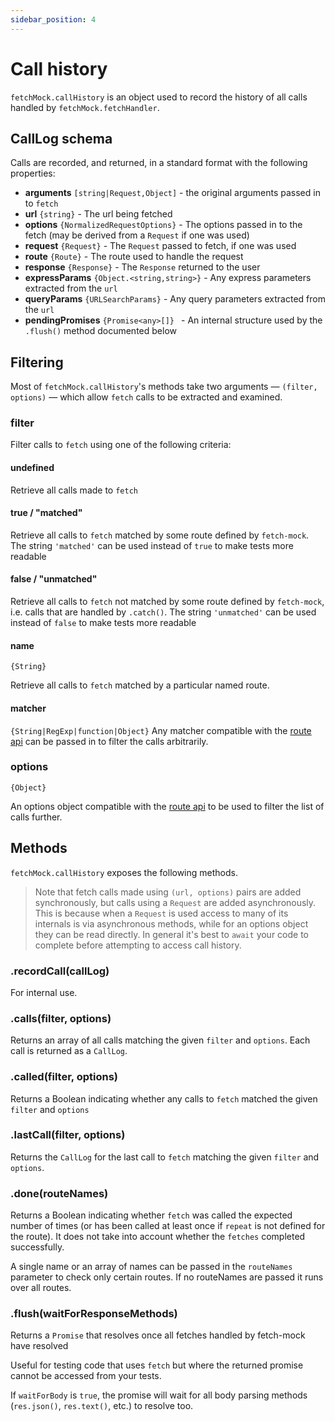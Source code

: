 ```yaml
---
sidebar_position: 4
---
```


# Call history

`fetchMock.callHistory` is an object used to record the history of all calls handled by `fetchMock.fetchHandler`.

## CallLog schema

Calls are recorded, and returned, in a standard format with the following properties:

- **arguments** `[string|Request,Object]` - the original arguments passed in to `fetch`
- **url** `{string}` - The url being fetched
- **options** `{NormalizedRequestOptions}` - The options passed in to the fetch (may be derived from a `Request` if one was used)
- **request** `{Request}` - The `Request` passed to fetch, if one was used
- **route** `{Route}` - The route used to handle the request
- **response** `{Response}` - The `Response` returned to the user
- **expressParams** `{Object.<string,string>}` - Any express parameters extracted from the `url`
- **queryParams** `{URLSearchParams}` - Any query parameters extracted from the `url`
- **pendingPromises** `{Promise<any>[]} ` - An internal structure used by the `.flush()` method documented below

## Filtering

Most of `fetchMock.callHistory`'s methods take two arguments — `(filter, options)` — which allow `fetch` calls to be extracted and examined.

### filter

Filter calls to `fetch` using one of the following criteria:

#### undefined

Retrieve all calls made to `fetch`

#### true / "matched"

Retrieve all calls to `fetch` matched by some route defined by `fetch-mock`. The string `'matched'` can be used instead of `true` to make tests more readable

#### false / "unmatched"

Retrieve all calls to `fetch` not matched by some route defined by `fetch-mock`, i.e. calls that are handled by `.catch()`. The string `'unmatched'` can be used instead of `false` to make tests more readable

#### name

`{String}`

Retrieve all calls to `fetch` matched by a particular named route.

#### matcher

`{String|RegExp|function|Object}`
Any matcher compatible with the [route api](#api-mockingmock_matcher) can be passed in to filter the calls arbitrarily.

### options

`{Object}`

An options object compatible with the [route api](#api-mockingmock_options) to be used to filter the list of calls further.

## Methods

`fetchMock.callHistory` exposes the following methods.

> Note that fetch calls made using `(url, options)` pairs are added synchronously, but calls using a `Request` are added asynchronously. This is because when a `Request` is used access to many of its internals is via asynchronous methods, while for an options object they can be read directly. In general it's best to `await` your code to complete before attempting to access call history.

### .recordCall(callLog)

For internal use.

### .calls(filter, options)

Returns an array of all calls matching the given `filter` and `options`. Each call is returned as a `CallLog`.

### .called(filter, options)

Returns a Boolean indicating whether any calls to `fetch` matched the given `filter` and `options`

### .lastCall(filter, options)

Returns the `CallLog` for the last call to `fetch` matching the given `filter` and `options`.

### .done(routeNames)

Returns a Boolean indicating whether `fetch` was called the expected number of times (or has been called at least once if `repeat` is not defined for the route). It does not take into account whether the `fetches` completed successfully.

A single name or an array of names can be passed in the `routeNames` parameter to check only certain routes. If no routeNames are passed it runs over all routes.

### .flush(waitForResponseMethods)

Returns a `Promise` that resolves once all fetches handled by fetch-mock have resolved

Useful for testing code that uses `fetch` but where the returned promise cannot be accessed from your tests.

If `waitForBody` is `true`, the promise will wait for all body parsing methods (`res.json()`, `res.text()`, etc.) to resolve too.

